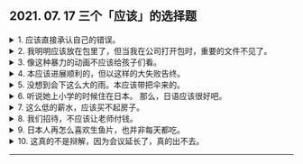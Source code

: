 ## 2021. 07. 17 三个「应该」的选择题
<details>
<summary>
1. 应该直接承认自己的错误。</summary>

自分の間違いを素直に認めるべきだ。
</details>

<details>
<summary>
2. 我明明应该放在包里了，但当我在公司打开包时，重要的文件不见了。</summary>

ちゃんと鞄に入れたはずなのに、会社で鞄を開くと、大切な書類がなくなっていた。
</details>

<details>
<summary>
3. 像这种暴力的动画不应该给孩子们看。</summary>

このような暴力的アニメは、子供に見せるべきではない。
</details>

<details>
<summary>
4. 本应该进展顺利的，但以这样的大失败告终。</summary>

うまくいくはずだったが、なんと大失敗に終わってしまった。
</details>

<details>
<summary>
5. 没想到会下这么大的雨。本应该带把伞来的。</summary>

こんな大雨になるとは。傘を持ってくるべきだった。
</details>

<details>
<summary>
6. 听说她上小学的时候住在日本。
那么，日语应该很好吧。</summary>

彼女は小学校の頃日本に住んでいたそうです。
それなら日本語が上手なわけですね。
</details>

<details>
<summary>
7. 这么低的薪水，应该买不起房子。</summary>

こんな安い給料で、マイホームが買えるわけがないだろう。
</details>

<details>
<summary>
8. 我们招待，不应该让老师付钱。</summary>

私たちが招待しために、先生にお金を払わせるわけがないよ。
</details>

<details>
<summary>
9. 日本人再怎么喜欢生鱼片，也并非每天都吃。</summary>

いくら日本人が刺身が好きだからって、毎日食べるわけではないよ。
</details>

<details>
<summary>
10. 这真的不是辩解，因为会议延长了，真的出不去。</summary>

実は弁解するわけではないが、会議が長引くいて抜け出せなかったんだよ。
</details>

---
